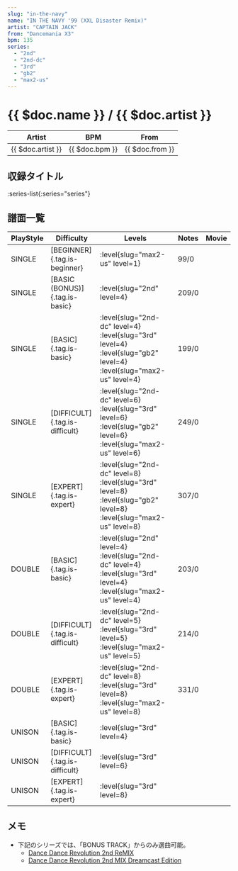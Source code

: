 ```yaml
---
slug: "in-the-navy"
name: "IN THE NAVY '99 (XXL Disaster Remix)"
artist: "CAPTAIN JACK"
from: "Dancemania X3"
bpm: 135
series:
  - "2nd"
  - "2nd-dc"
  - "3rd"
  - "gb2"
  - "max2-us"
---
```


# {{ $doc.name }} / {{ $doc.artist }}

|Artist|BPM|From|
|------|---|----|
|{{ $doc.artist }}|{{ $doc.bpm }}|{{ $doc.from }}|

## 収録タイトル

:series-list{:series="series"}

## 譜面一覧

|PlayStyle|Difficulty|Levels|Notes|Movie|
|---------|----------|------|-----|-----|
|SINGLE|[BEGINNER]{.tag.is-beginner}|<div class="field is-grouped is-grouped-multiline">:level{slug="max2-us" level=1}</div>|99/0||
|SINGLE|[BASIC (BONUS)]{.tag.is-basic}|<div class="field is-grouped is-grouped-multiline">:level{slug="2nd" level=4}</div>|209/0||
|SINGLE|[BASIC]{.tag.is-basic}|<div class="field is-grouped is-grouped-multiline">:level{slug="2nd-dc" level=4} :level{slug="3rd" level=4} :level{slug="gb2" level=4} :level{slug="max2-us" level=4}</div>|199/0||
|SINGLE|[DIFFICULT]{.tag.is-difficult}|<div class="field is-grouped is-grouped-multiline">:level{slug="2nd-dc" level=6} :level{slug="3rd" level=6} :level{slug="gb2" level=6} :level{slug="max2-us" level=6}</div>|249/0||
|SINGLE|[EXPERT]{.tag.is-expert}|<div class="field is-grouped is-grouped-multiline">:level{slug="2nd-dc" level=8} :level{slug="3rd" level=8} :level{slug="gb2" level=8} :level{slug="max2-us" level=8}</div>|307/0||
|DOUBLE|[BASIC]{.tag.is-basic}|<div class="field is-grouped is-grouped-multiline">:level{slug="2nd" level=4} :level{slug="2nd-dc" level=4} :level{slug="3rd" level=4} :level{slug="max2-us" level=4}</div>|203/0||
|DOUBLE|[DIFFICULT]{.tag.is-difficult}|<div class="field is-grouped is-grouped-multiline">:level{slug="2nd-dc" level=5} :level{slug="3rd" level=5} :level{slug="max2-us" level=5}</div>|214/0||
|DOUBLE|[EXPERT]{.tag.is-expert}|<div class="field is-grouped is-grouped-multiline">:level{slug="2nd-dc" level=8} :level{slug="3rd" level=8} :level{slug="max2-us" level=8}</div>|331/0||
|UNISON|[BASIC]{.tag.is-basic}|<div class="field is-grouped is-grouped-multiline">:level{slug="3rd" level=4}</div>|||
|UNISON|[DIFFICULT]{.tag.is-difficult}|<div class="field is-grouped is-grouped-multiline">:level{slug="3rd" level=6}</div>|||
|UNISON|[EXPERT]{.tag.is-expert}|<div class="field is-grouped is-grouped-multiline">:level{slug="3rd" level=8}</div>|||

## メモ

- 下記のシリーズでは、「BONUS TRACK」からのみ選曲可能。
  - [Dance Dance Revolution 2nd ReMIX](/series/2nd)
  - [Dance Dance Revolution 2nd MIX Dreamcast Edition](/series/2nd-dc)
